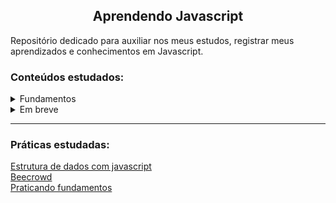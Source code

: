 <h2 align="center">Aprendendo Javascript</h2>
Repositório dedicado para auxiliar nos meus estudos, registrar meus aprendizados e conhecimentos em Javascript.

<h3>Conteúdos estudados:</h3>
<details>
<summary>Fundamentos</summary>

|Conteúdo|Status|
|---|---|
|Tipos de dados|✅|
|Variáveis|✅|
|Funções|✅|
|Manipulando dados|✅|
|Expressões e operadores|✅|
|Condicionais e controle de fluxo|✅|
|Estruturas de repetição|✅|
<!-- |[exemplo](#)|✅| -->
</details>
<details>
<summary>Em breve</summary>

|Conteúdo|Status|
|---|---|
|[]()||
|[]()||
|[]()||
|[]()||
|[]()||
|[]()||
|[]()||
</details>

<hr>

<h3>Práticas estudadas:</h3>

[Estrutura de dados com javascript](/estrutura%20de%20dados%20com%20javascript/) <br>
[Beecrowd](/beecrowd/) <br>
[Praticando fundamentos](/praticando_fundamentos/)